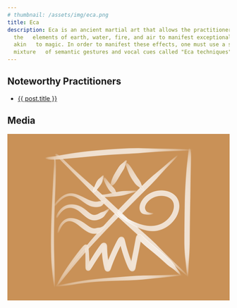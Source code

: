 ```yaml
---
# thumbnail: /assets/img/eca.png
title: Eca
description: Eca is an ancient martial art that allows the practitioner to alter
  the   elements of earth, water, fire, and air to manifest exceptional effects
  akin   to magic. In order to manifest these effects, one must use a specific
  mixture   of semantic gestures and vocal cues called "Eca techniques".
---
```


<h2>Noteworthy Practitioners</h2>
<ul>
  <li><a href="/">{{ post.title }}</a></li>
</ul>

## Media

![](/assets/img/eca.png)
